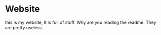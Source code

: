 # Website
this is my website, It is full of stuff. Why are you reading the readme. They are pretty useless.
